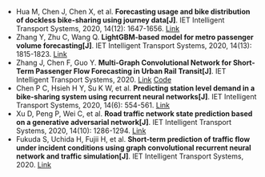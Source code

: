 * Hua M, Chen J, Chen X, et al. <b>Forecasting usage and bike distribution of dockless bike-sharing using journey data[J]</b>. IET Intelligent Transport Systems, 2020, 14(12): 1647-1656. [Link](https://ietresearch.onlinelibrary.wiley.com/doi/full/10.1049/iet-its.2020.0305)
* Zhang Y, Zhu C, Wang Q. <b>LightGBM-based model for metro passenger volume forecasting[J]</b>. IET Intelligent Transport Systems, 2020, 14(13): 1815-1823. [Link](https://digital-library.theiet.org/content/journals/10.1049/iet-its.2020.0396)
* Zhang J, Chen F, Guo Y. <b>Multi-Graph Convolutional Network for Short-Term Passenger Flow Forecasting in Urban Rail Transit[J]</b>. IET Intelligent Transport Systems, 2020. [Link](https://ietresearch.onlinelibrary.wiley.com/doi/10.1049/iet-its.2019.0873) [Code](https://github.com/JinleiZhangBJTU/Conv-GCN)
* Chen P C, Hsieh H Y, Su K W, et al. <b>Predicting station level demand in a bike-sharing system using recurrent neural networks[J]</b>. IET Intelligent Transport Systems, 2020, 14(6): 554-561. [Link](https://ietresearch.onlinelibrary.wiley.com/doi/pdf/10.1049/iet-its.2019.0007)
* Xu D, Peng P, Wei C, et al. <b>Road traffic network state prediction based on a generative adversarial network[J]</b>. IET Intelligent Transport Systems, 2020, 14(10): 1286-1294. [Link](https://ietresearch.onlinelibrary.wiley.com/doi/pdf/10.1049/iet-its.2019.0552)
* Fukuda S, Uchida H, Fujii H, et al. <b>Short-term prediction of traffic flow under incident conditions using graph convolutional recurrent neural network and traffic simulation[J]</b>. IET Intelligent Transport Systems, 2020. [Link](https://ietresearch.onlinelibrary.wiley.com/doi/10.1049/iet-its.2019.0778)
